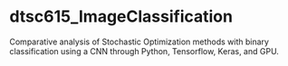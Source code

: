 # dtsc615_ImageClassification
Comparative analysis of Stochastic Optimization methods with binary classification using a CNN through Python, Tensorflow, Keras, and GPU.
